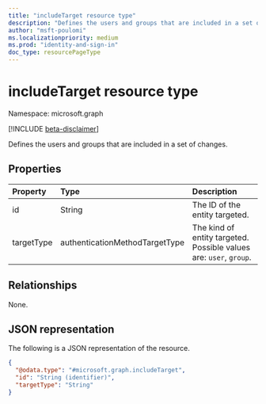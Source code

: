 ```yaml
---
title: "includeTarget resource type"
description: "Defines the users and groups that are included in a set of changes."
author: "msft-poulomi"
ms.localizationpriority: medium
ms.prod: "identity-and-sign-in"
doc_type: resourcePageType
---
```


# includeTarget resource type

Namespace: microsoft.graph

[!INCLUDE [beta-disclaimer](../../includes/beta-disclaimer.md)]

Defines the users and groups that are included in a set of changes.

## Properties

|Property|Type|Description|
|:---|:---|:---|
|id|String|The ID of the entity targeted.|
|targetType|authenticationMethodTargetType|The kind of entity targeted. Possible values are: `user`, `group`.|

## Relationships

None.

## JSON representation

The following is a JSON representation of the resource.
<!-- {
  "blockType": "resource",
  "@odata.type": "microsoft.graph.includeTarget"
}
-->
``` json
{
  "@odata.type": "#microsoft.graph.includeTarget",
  "id": "String (identifier)",
  "targetType": "String"
}
```

